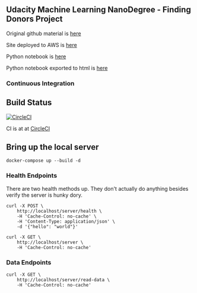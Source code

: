 ## Udacity Machine Learning NanoDegree - Finding Donors Project

Original github material is [here](https://github.com/udacity/machine-learning/tree/master/projects/finding_donors)

Site deployed to AWS is [here](http://jerowe-udacity-finding-donors.us-east-2.elasticbeanstalk.com/#/home)

Python notebook is [here](https://github.com/jerowe/udacity-finding-donors/blob/master/finding_donors_flask_app/materials/finding_donors.ipynb)

Python notebook exported to html is [here](http://jerowe-udacity-finding-donors.us-east-2.elasticbeanstalk.com/finding_donors.html)

### Continuous Integration

## Build Status

[![CircleCI](https://circleci.com/gh/jerowe/udacity-finding-donors/tree/master.svg?style=svg)](https://circleci.com/gh/jerowe/udacity-finding-donors/tree/master)

CI is at at [CircleCI](https://circleci.com/gh/jerowe/udacity-finding-donors)

## Bring up the local server

```
docker-compose up --build -d
```

### Health Endpoints

There are two health methods up. They don't actually do anything besides verify the server is hunky dory.

```
curl -X POST \
    http://localhost/server/health \
    -H 'Cache-Control: no-cache' \
    -H 'Content-Type: application/json' \
    -d '{"hello": "world"}'
```

```
curl -X GET \
    http://localhost/server \
    -H 'Cache-Control: no-cache'
```

### Data Endpoints

```
curl -X GET \
    http://localhost/server/read-data \
    -H 'Cache-Control: no-cache'
```
